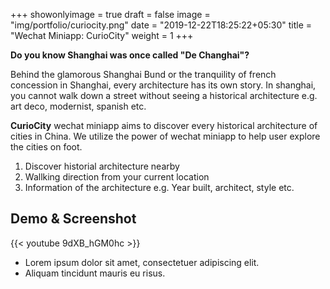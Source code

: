 +++
showonlyimage = true
draft = false
image = "img/portfolio/curiocity.png"
date = "2019-12-22T18:25:22+05:30"
title = "Wechat Miniapp: CurioCity"
weight = 1
+++

**Do you know Shanghai was once called "De Changhai"?**

Behind the glamorous Shanghai Bund or the tranquility of french concession in Shanghai, every architecture has its own story. In shanghai, you cannot walk down a street without seeing a historical architecture e.g. art deco, modernist, spanish etc.

**CurioCity** wechat miniapp aims to discover every historical architecture of cities in China. We utilize the power of wechat miniapp to help user explore the cities on foot.


1. Discover historial architecture nearby
2. Wallking direction from your current location
3. Information of the architecture e.g. Year built, architect, style etc.

## Demo & Screenshot

{{< youtube 9dXB_hGM0hc >}}

* Lorem ipsum dolor sit amet, consectetuer adipiscing elit.
* Aliquam tincidunt mauris eu risus.


